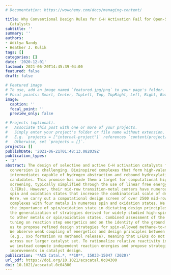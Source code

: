 ```yaml
---
# Documentation: https://wowchemy.com/docs/managing-content/

title: Why Conventional Design Rules for C–H Activation Fail for Open-Shell Transition-Metal
  Catalysts
subtitle: ''
summary: ''
authors:
- Aditya Nandy
- Heather J. Kulik
tags: []
categories: []
date: '2020-12-01'
lastmod: 2021-06-20T14:45:39-04:00
featured: false
draft: false

# Featured image
# To use, add an image named `featured.jpg/png` to your page's folder.
# Focal points: Smart, Center, TopLeft, Top, TopRight, Left, Right, BottomLeft, Bottom, BottomRight.
image:
  caption: ''
  focal_point: ''
  preview_only: false

# Projects (optional).
#   Associate this post with one or more of your projects.
#   Simply enter your project's folder or file name without extension.
#   E.g. `projects = ["internal-project"]` references `content/project/deep-learning/index.md`.
#   Otherwise, set `projects = []`.
projects: []
publishDate: '2021-06-21T01:48:13.082039Z'
publication_types:
- '2'
abstract: The design of selective and active C–H activation catalysts for direct methane-to-methanol
  conversion is challenging. Bioinspired complexes that form high-valent metal–oxo
  intermediates capable of hydrogen abstraction and rebound hydroxylation are promising
  candidates. This promise has made them a target for computational high-throughput
  screening, typically simplified through the use of linear free energy relationships
  (LFERs). However, their mid-row transition-metal centers have numerous accessible
  spin and oxidation states that increase the combinatorial scale of design efforts.
  Here, we carry out a computational design screen of over 2500 mid-row 3d transition-metal
  complexes with four metals in numerous spin and oxidation states. We demonstrate
  the importance of spin/oxidation state in dictating design principles, limiting
  the generalization of strategies derived for widely studied high-spin Fe(II) catalysts
  to other metals or spin/oxidation states. Combined assessment of the effect of ligand-field
  tuning on reaction step energetics and on the identity of the ground state allows
  us to propose refined design strategies for spin-allowed methane-to-methanol catalysis.
  We observe weak coupling of energetics and design principles between reaction steps
  (e.g., oxo formation vs methanol release), meaning that LFERs do not generalize
  across our larger catalyst set. To rationalize relative reactivity in known catalysts,
  we instead compute independent reaction energies and propose strategies for further
  improvements in catalyst design.
publication: '*ACS Catal.*, **10**, 15033-15047 (2020)'
url_pdf: https://doi.org/10.1021/acscatal.0c04300
doi: 10.1021/acscatal.0c04300
---
```

